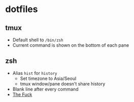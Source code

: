 # dotfiles

## tmux
- Default shell to `/bin/zsh`
- Current command is shown on the bottom of each pane

## zsh
- Alias `hist` for `history`
  - Set timezone to Asia/Seoul
  - tmux window/pane doesn't share history
- Blank line after every command
- [The Fuck](https://github.com/nvbn/thefuck)

